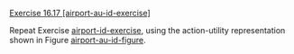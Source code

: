 [Exercise 16.17 \[airport-au-id-exercise\]](16-17/)

Repeat Exercise [airport-id-exercise](#/), using the action-utility
representation shown in Figure [airport-au-id-figure](#/).
